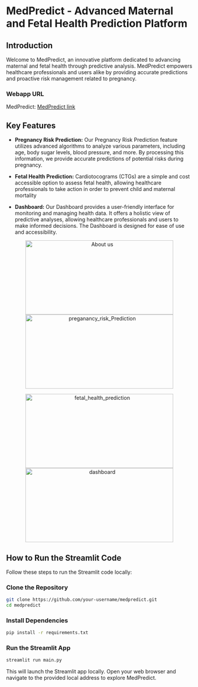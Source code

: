 # MedPredict - Advanced Maternal and Fetal Health Prediction Platform

## Introduction

Welcome to MedPredict, an innovative platform dedicated to advancing maternal and fetal health through predictive analysis. MedPredict empowers healthcare professionals and users alike by providing accurate predictions and proactive risk management related to pregnancy.

### Webapp URL
MedPredict: [MedPredict link](https://maternalcare-cbupxflodo4uhz8hzqqqng.streamlit.app/)

## Key Features

- **Pregnancy Risk Prediction:** Our Pregnancy Risk Prediction feature utilizes advanced algorithms to analyze various parameters, including age, body sugar levels, blood pressure, and more. By processing this information, we provide accurate predictions of potential risks during pregnancy.

- **Fetal Health Prediction:** Cardiotocograms (CTGs) are a simple and cost accessible option to assess fetal health, allowing healthcare professionals to take action in order to prevent child and maternal mortality

- **Dashboard:** Our Dashboard provides a user-friendly interface for monitoring and managing health data. It offers a holistic view of predictive analyses, allowing healthcare professionals and users to make informed decisions. The Dashboard is designed for ease of use and accessibility.

<p align="center">
    <img src="./graphics/about%20us.png" alt="About us" width="400" height  = "200"/> <img src="./graphics/preganancy_risk_Prediction.png" alt="preganancy_risk_Prediction" width="400" height  = "200"/>

</p>

<p align="center">
    <img src="./graphics/fetal_health_prediction.png" alt="fetal_health_prediction" width="400" height  = "200"/> <img src="./graphics/dashboard.png" alt="dashboard" width="400" height  = "200"/>

</p>

## How to Run the Streamlit Code

Follow these steps to run the Streamlit code locally:

### Clone the Repository

```bash
git clone https://github.com/your-username/medpredict.git
cd medpredict
```
### Install Dependencies
 ```bash
 pip install -r requirements.txt
 ```
 ### Run the Streamlit App
 ```bash
streamlit run main.py
```
This will launch the Streamlit app locally. Open your web browser and navigate to the provided local address to explore MedPredict.
